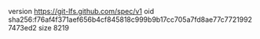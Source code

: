 version https://git-lfs.github.com/spec/v1
oid sha256:f76af4f371aef656b4cf845818c999b9b17cc705a7fd8ae77c77219927473ed2
size 8219
